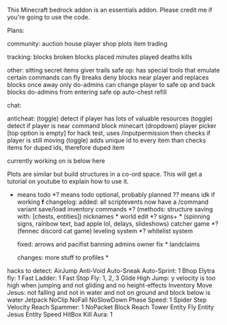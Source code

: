 This Minecraft bedrock addon is an essentials addon. Please credit me if you're going to use the code.

Plans:

community:
    auction house
    player shop
    plots
    item trading

tracking:
    blocks broken
    blocks placed
    minutes played
    deaths
    kills

other:
    sitting
    secret items giver
    trails
    safe op:
        has special tools that emulate certain commands
        can fly
        breaks deny blocks near player and replaces blocks once away
        only do-admins can change player to safe op and back
        blocks do-admins from entering safe op
    auto-chest refill



chat:
    
    
anticheat:
    (toggle) detect if player has lots of valuable resources
    (toggle) detect if player is near command block minecart
    (dropdown) player picker [top option is empty] for hack test, uses /inputpermission then checks if player is still moving
    (toggle) adds unique id to every item than checks items for duped ids, therefore duped item


currently working on is below here

Plots are similar but build structures in a co-ord space. This will get a tutorial on youtube to explain how to use it.


* means todo 
*? means todo optional, probably planned
?? means idk if working
<b>f</b>
changelog:
    added:
        all scriptevents now have a /command variant
        save/load inventory commands *? (methods: structure saving with: [chests, entities])
        nicknames *
        world edit *?
        signs+ * (spinning signs, rainbow text, bad apple lol, delays, slideshows)
        catcher game *? (fennec discord cat game)
        leveling system *?
        whitelist system

        
    fixed:
        arrows and pacifist
        banning admins
        owner fix *
        landclaims
        

    changes:
        more stuff to profiles *
        



hacks to detect:
AirJump
Anti-Void
Auto-Sneak
Auto-Sprint: 1
Bhop
Elytra fly: 1
Fast Ladder: 1
Fast Stop
Fly: 1, 2, 3
Glide
High Jump: y velocity is too high when jumping and not gliding and no height-effects
Inventory Move
Jesus: not falling and not in water and not on ground and block below is water
Jetpack
NoClip
NoFall
NoSlowDown
Phase
Speed: 1
Spider
Step
Velocity
Reach
Spammer: 1
NoPacket
Block Reach
Tower
Entity Fly
Entity Jesus
Entity Speed
HitBox
Kill Aura: 1
